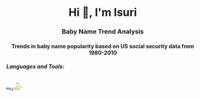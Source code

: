 <h1 align="center">Hi 👋, I'm Isuri</h1>
<h3 align="center">Baby Name Trend Analysis</h3>
<h4 align="center">Trends in baby name popularity based on US social security data from 1980-2010</h4>

<h5 align="left">Languages and Tools:</h5>
<p align="left"> <a href="https://www.mysql.com/" target="_blank" rel="noreferrer"> <img src="https://raw.githubusercontent.com/devicons/devicon/master/icons/mysql/mysql-original-wordmark.svg" alt="mysql" width="40" height="40"/> </a> </p>

